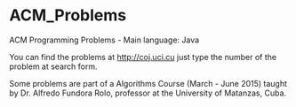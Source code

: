 # ACM_Problems

ACM Programming Problems - Main language: Java

You can find the problems at http://coj.uci.cu just type the number of the problem at search form.

Some problems are part of a Algorithms Course (March - June 2015) taught by Dr. Alfredo Fundora Rolo, professor at the University of Matanzas, Cuba.
